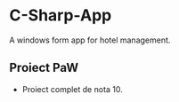 # C-Sharp-App
A windows form app for hotel management.

## Proiect PaW
- Proiect complet de nota 10.
